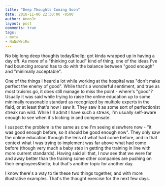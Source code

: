 ```yaml
---
title: "Deep Thoughts Coming Soon"
date: 2018-11-06 22:30:00 -0500
author: AnonJr
layout: post
comments: true
tags:
- meta
- NaNoWriMo
---
```


No big long deep thoughts today&hellp; got kinda wrapped up in having a day off. As more of a "thinking out loud" kind of thing, one of the ideas I've had bouncing around has to do with the balance between "good enough" and "minimally acceptable".

One of the things I heard a lot while working at the hospital was "don't make perfect the enemy of good". While that's a wonderful sentiment, and true as most truisms go, it does still manage to miss the point - where's "good"? Usually it was said while trying to raise the online education up to some minimally reasonable standard as recognized by multiple experts in the field, or at least that's how I saw it. They saw it as some sort of perfectionist streak run wild. While I'll admit I have such a streak, I'm usually self-aware enough to see when it's kicking in and compensate.

I suspect the problem is the same as one I'm seeing elsewhere now - "it was good enough before, so it should be good enough now". They only saw the online education through the lens of what had come before, and in that context what I was trying to implement was far above what had come before (though very much a baby step in getting the training in line with more current standards). Having said all that, I now see that we were far and away better than the training some other companies are pushing on their employees&hellp; but that's another topic for another day.

I know there's a way to tie these two things together, and with more illustrative examples. That's the thought exercise for the next few days.